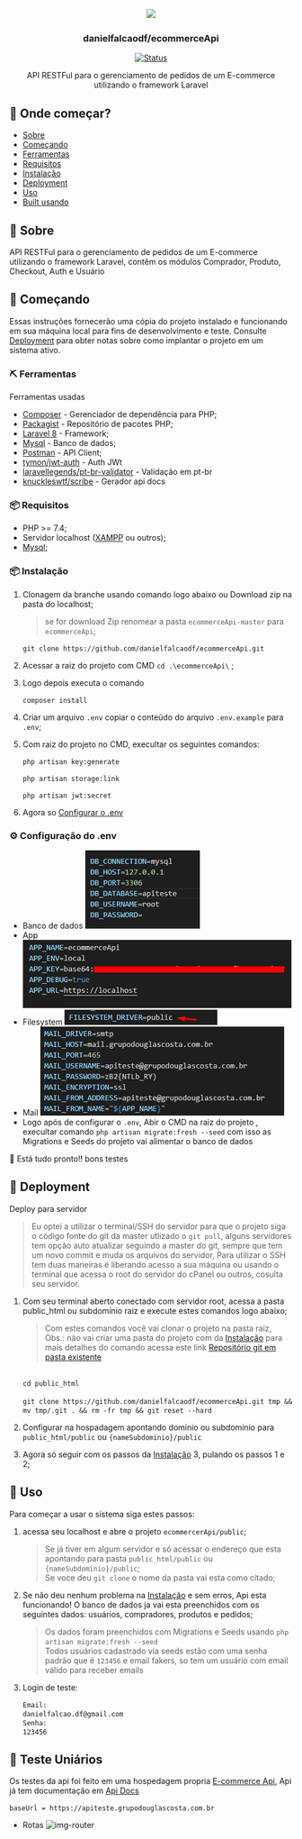 <p align="center"><a href="https://laravel.com" target="_blank"><img src="https://raw.githubusercontent.com/laravel/art/master/logo-lockup/5%20SVG/2%20CMYK/1%20Full%20Color/laravel-logolockup-cmyk-red.svg" width="400"></a></p>

<h3 align="center">danielfalcaodf/ecommerceApi</h3>

<div align="center">

[![Status](https://img.shields.io/badge/status-active-success.svg)]()

</div>
<p align="center"> API RESTFul para o gerenciamento de pedidos de um E-commerce utilizando o framework Laravel
    <br> 
</p>

## 📝 Onde começar?

-   [Sobre](#about)
-   [Começando](#getting_started)
-   [Ferramentas](#pre)
-   [Requisitos](#Requisitos)
-   [Instalação](#install)
-   [Deployment](#deployment)
-   [Uso](#usage)
-   [Built usando](#built_using)
    <!-- - [TODO](../TODO.md) -->
    <!-- - [Contributing](../CONTRIBUTING.md) -->
    <!-- - [Authors](#authors) -->
    <!-- - [Acknowledgments](#acknowledgement) -->

## 🧐 Sobre <a name = "about"></a>

API RESTFul para o gerenciamento de pedidos de um E-commerce utilizando o framework Laravel, contêm os módulos Comprador, Produto, Checkout, Auth e Usuário

## 🏁 Começando <a name = "getting_started"></a>

Essas instruções fornecerão uma cópia do projeto instalado e funcionando em sua máquina local para fins de desenvolvimento e teste. Consulte [Deployment](#deployment) para obter notas sobre como implantar o projeto em um sistema ativo.

### ⛏️ Ferramentas <a name = "pre"></a>

Ferramentas usadas

-   [Composer](https://getcomposer.org/ "Composer") - Gerenciador de dependência para PHP;
-   [Packagist](https://packagist.org "Packagist") - Repositório de pacotes PHP;
-   [Laravel 8](https://laravel.com "Laravel") - Framework;
-   [Mysql](https://www.mysql.com "Mysql") - Banco de dados;
-   [Postman](https://www.postman.com "Postman") - API Client;
-   [tymon/jwt-auth](https://packagist.org/packages/tymon/jwt-auth "jwt-auth") - Auth JWt
-   [laravellegends/pt-br-validator](https://packagist.org/packages/laravellegends/pt-br-validator "pt-br-validator") - Validação em pt-br
-   [knuckleswtf/scribe](https://packagist.org/packages/knuckleswtf/scribe "Scribe") - Gerador api docs

### :package: Requisitos <a name = "Requisitos"></a>

-   PHP >= 7.4;
-   Servidor localhost ([XAMPP](https://www.apachefriends.org/pt_br/index.html "Xampp") ou outros);
-   [Mysql](https://www.mysql.com "Mysql");

### :package: Instalação <a name = "install"></a>

1. Clonagem da branche usando comando logo abaixo ou Download zip na pasta do localhost;

    > se for download Zip renomear a pasta `ecommerceApi-master` para `ecommerceApi`;

    ```
    git clone https://github.com/danielfalcaodf/ecommerceApi.git
    ```

2. Acessar a raiz do projeto com CMD `cd .\ecommerceApi\` ;
3. Logo depois executa o comando

    ```
    composer install

    ```

4. Criar um arquivo `.env` copiar o conteúdo do arquivo `.env.example` para `.env`;
5. Com raiz do projeto no CMD, execultar os seguintes comandos:

    ```
    php artisan key:generate
    ```

    ```
    php artisan storage:link
    ```

    ```
    php artisan jwt:secret
    ```

6. Agora so [Configurar o .env](#configEnv)

### ⚙️ Configuração do .env <a name = "configEnv"></a>

-   Banco de dados
    ![img-db](https://github.com/danielfalcaodf/ecommerceApi/blob/master/public/demos/configEnv/img-db.png?raw=true)
-   App
    ![img-app](https://github.com/danielfalcaodf/ecommerceApi/blob/master/public/demos/configEnv/img-app.png?raw=true)
-   Filesystem
    ![img-file](https://github.com/danielfalcaodf/ecommerceApi/blob/master/public/demos/configEnv/img-files.png?raw=true)
-   Mail
    ![img-mail](https://github.com/danielfalcaodf/ecommerceApi/blob/master/public/demos/configEnv/img-mail.png?raw=true)
-   Logo após de configurar o `.env`, Abir o CMD na raiz do projeto , execultar comando `php artisan migrate:fresh --seed` com isso as Migrations e Seeds do projeto vai alimentar o banco de dados

🎉 Está tudo pronto!! bons testes

## 🚀 Deployment <a name = "deployment"></a>

Deploy para servidor

> Eu optei a utilizar o terminal/SSH do servidor para que o projeto siga o código fonte do git da master utlizado o `git pull`, alguns servidores tem opção auto atualizar seguindo a master do git, sempre que tem um novo commit e muda os arquivos do servidor, Para utilizar o SSH tem duas maneiras é liberando acesso a sua máquina ou usando o terminal que acessa o root do servidor do cPanel ou outros, cosulta seu servidor.

1. Com seu terminal aberto conectado com servidor root, acessa a pasta public_html ou subdomínio raiz e execute estes comandos logo abaixo;

    > Com estes comandos você vai clonar o projeto na pasta raiz, Obs.: não vai criar uma pasta do projeto com da [Instalação](#install) para mais detalhes do comando acessa este link [Repositório git em pasta existente](https://www.andrebian.com/repositorio-git-em-pasta-existente/)

    ```

    cd public_html

    git clone https://github.com/danielfalcaodf/ecommerceApi.git tmp && mv tmp/.git . && rm -fr tmp && git reset --hard

    ```

2. Configurar na hospadagem apontando domínio ou subdomínio para `public_html/public` ou `{nameSubdominio}/public`
3. Agora só seguir com os passos da [Instalação](#install) 3, pulando os passos 1 e 2;

## 🎈 Uso <a name="usage"></a>

Para começar a usar o sistema siga estes passos:

1. acessa seu localhost e abre o projeto `ecommercerApi/public`;

    > Se já tiver em algum servidor e só acessar o endereço que esta apontando para pasta `public_html/public` ou `{nameSubdominio}/public`;
    > <br>
    > Se voce deu `git clone` o nome da pasta vai esta como citado;

2. Se não deu nenhum problema na [Instalação](#install) e sem erros, Api esta funcionando! O banco de dados ja vai esta preenchidos com os seguintes dados: usuários, compradores, produtos e pedidos;
    > Os dados foram preenchidos com Migrations e Seeds usando `php artisan migrate:fresh --seed` <br>
    > Todos usuários cadastrado via seeds estão com uma senha padrão que é `123456` e email fakers, so tem um usuário com email válido para receber emails
3. Login de teste:

    ```
    Email:
    danielfalcao.df@gmail.com
    Senha:
    123456
    ```

## :memo: Teste Uniários <a name="test"></a>

Os testes da api foi feito em uma hospedagem propria [E-commerce Api](https://apiteste.grupodouglascosta.com.br "Api docs"),
Api já tem documentação em [Api Docs](https://apiteste.grupodouglascosta.com.br/docs "Api docs")

```
baseUrl = https://apiteste.grupodouglascosta.com.br
```

-   Rotas
    ![img-router](https://github.com/danielfalcaodf/ecommerceApi/blob/master/public/demos/teste/img-route.png?raw=true)
